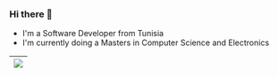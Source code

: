 <p align="center">

### Hi there 👋

- I'm a Software Developer from Tunisia
- I'm currently doing a Masters in Computer Science and Electronics
  
  
  
  
|  <a href="https://github.com/anuraghazra/github-readme-stats"><img align="center" src="https://github-readme-stats-244h-maiko26.vercel.app/api/top-langs/?username=MAiKo26&langs_count=20&layout=compact&theme=buefy&hide_border=true" /> </a> |
| ------------- | 
  


</p>







<!--
**MAiKo26/MAiKo26** is a ✨ _special_ ✨ repository because its `README.md` (this file) appears on your GitHub profile.

Here are some ideas to get you started:



- 🔭 I’m currently working on ...
- 🌱 I’m currently learning ...
- 👯 I’m looking to collaborate on ...
- 🤔 I’m looking for help with ...
- 💬 Ask me about ...
- 📫 How to reach me: ...
- 😄 Pronouns: ...
- ⚡ Fun fact: ...
-->

